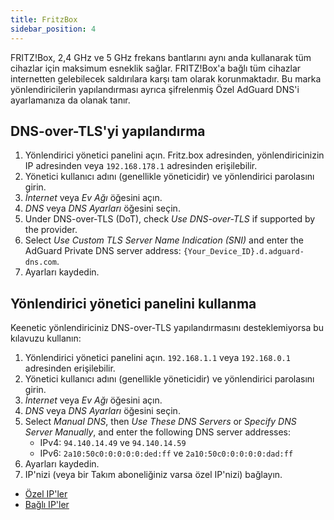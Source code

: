 ```yaml
---
title: FritzBox
sidebar_position: 4
---
```


FRITZ!Box, 2,4 GHz ve 5 GHz frekans bantlarını aynı anda kullanarak tüm cihazlar için maksimum esneklik sağlar. FRITZ!Box'a bağlı tüm cihazlar internetten gelebilecek saldırılara karşı tam olarak korunmaktadır. Bu marka yönlendiricilerin yapılandırması ayrıca şifrelenmiş Özel AdGuard DNS'i ayarlamanıza da olanak tanır.

## DNS-over-TLS'yi yapılandırma

1. Yönlendirici yönetici panelini açın. Fritz.box adresinden, yönlendiricinizin IP adresinden veya `192.168.178.1` adresinden erişilebilir.
2. Yönetici kullanıcı adını (genellikle yöneticidir) ve yönlendirici parolasını girin.
3. _İnternet_ veya _Ev Ağı_ öğesini açın.
4. _DNS_ veya _DNS Ayarları_ öğesini seçin.
5. Under DNS-over-TLS (DoT), check _Use DNS-over-TLS_ if supported by the provider.
6. Select _Use Custom TLS Server Name Indication (SNI)_ and enter the AdGuard Private DNS server address:  `{Your_Device_ID}.d.adguard-dns.com`.
7. Ayarları kaydedin.

## Yönlendirici yönetici panelini kullanma

Keenetic yönlendiriciniz DNS-over-TLS yapılandırmasını desteklemiyorsa bu kılavuzu kullanın:

1. Yönlendirici yönetici panelini açın. `192.168.1.1` veya `192.168.0.1` adresinden erişilebilir.
2. Yönetici kullanıcı adını (genellikle yöneticidir) ve yönlendirici parolasını girin.
3. _İnternet_ veya _Ev Ağı_ öğesini açın.
4. _DNS_ veya _DNS Ayarları_ öğesini seçin.
5. Select _Manual DNS_, then _Use These DNS Servers_ or _Specify DNS Server Manually_, and enter the following DNS server addresses:
    - IPv4: `94.140.14.49` ve `94.140.14.59`
    - IPv6: `2a10:50c0:0:0:0:0:ded:ff` ve `2a10:50c0:0:0:0:0:dad:ff`
6. Ayarları kaydedin.
7. IP'nizi (veya bir Takım aboneliğiniz varsa özel IP'nizi) bağlayın.

- [Özel IP'ler](/private-dns/connect-devices/other-options/dedicated-ip.md)
- [Bağlı IP'ler](/private-dns/connect-devices/other-options/linked-ip.md)
